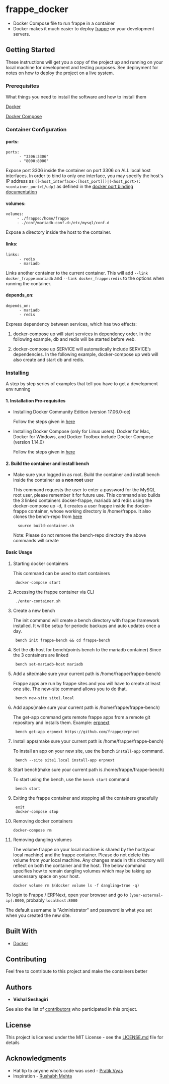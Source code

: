 # frappe_docker

* Docker Compose file to run frappe in a container
* Docker makes it much easier to deploy [frappe](https://github.com/frappe/frappe) on your development servers.

## Getting Started

These instructions will get you a copy of the project up and running on your local machine for development and testing purposes. See deployment for notes on how to deploy the project on a live system.

### Prerequisites

What things you need to install the software and how to install them

[Docker](https://www.docker.com/)

[Docker Compose](https://docs.docker.com/compose/overview/)

### Container Configuration

#### ports:

```
ports:
      - "3306:3306"
      - "8000:8000"
```

Expose port 3306 inside the container on port 3306 on ALL local host interfaces. In order to bind to only one interface, you may specify the host's IP address as `([<host_interface>:[host_port]])|(<host_port>):<container_port>[/udp]` as defined in the [docker port binding documentation](http://docs.docker.com/userguide/dockerlinks/)

#### volumes:

```
volumes:
     - ./frappe:/home/frappe
     - ./conf/mariadb-conf.d:/etc/mysql/conf.d
```
Expose a directory inside the host to the container.

#### links:

```
links:
      - redis
      - mariadb
```

Links another container to the current container. This will add `--link docker_frappe:mariadb` and `--link docker_frappe:redis` to the options when running the container.

#### depends_on:

```
depends_on:
      - mariadb
      - redis
```
Express dependency between services, which has two effects:

1. docker-compose up will start services in dependency order. In the following example, db and redis will be started before web.

2. docker-compose up SERVICE will automatically include SERVICE’s dependencies. In the following example, docker-compose up web will also create and start db and redis.

### Installing

A step by step series of examples that tell you have to get a development env running
#### 1. Installation Pre-requisites

- Installing Docker Community Edition (version 17.06.0-ce)

	Follow the steps given in [here](https://docs.docker.com/engine/installation)

- Installing Docker Compose (only for Linux users). Docker for Mac, Docker for Windows, and Docker Toolbox include Docker Compose (version 1.14.0)

	Follow the steps given in [here](https://docs.docker.com/compose/install/)

#### 2. Build the container and install bench

* Make sure your logged in as root. Build the container and install bench inside the container as a **non root** user
	
	This command requests the user to enter a password for the MySQL root user, please remember it for future use.
	This command also builds the 3 linked containers docker-frappe, mariadb and redis using the docker-compose up -d, 
	it creates a user frappe inside the docker-frappe container, whose working directory is /home/frappe. It also clones
	the bench-repo from [here](https://github.com/frappe/bench)
		
		source build-container.sh

	Note: Please do not remove the bench-repo directory the above commands will create

#### Basic Usage
1. Starting docker containers

	This command can be used to start containers
	
		docker-compose start

2. Accessing the frappe container via CLI

		./enter-container.sh
		
3. Create a new bench

	The init command will create a bench directory with frappe framework
	installed. It will be setup for periodic backups and auto updates once
	a day.

		bench init frappe-bench && cd frappe-bench		

4. Set the db host for bench(points bench to the mariadb container)
	Since the 3 containers are linked 

		bench set-mariadb-host mariadb

5. Add a site(make sure your current path is /home/frappe/frappe-bench)

	Frappe apps are run by frappe sites and you will have to create at least one
	site. The new-site command allows you to do that.

		bench new-site site1.local

6. Add apps(make sure your current path is /home/frappe/frappe-bench)

	The get-app command gets remote frappe apps from a remote git repository and installs them. Example: [erpnext](https://github.com/frappe/erpnext)

		bench get-app erpnext https://github.com/frappe/erpnext

7. Install apps(make sure your current path is /home/frappe/frappe-bench)

	To install an app on your new site, use the bench `install-app` command.

		bench --site site1.local install-app erpnext

8. Start bench(make sure your current path is /home/frappe/frappe-bench)

	To start using the bench, use the `bench start` command

		bench start
		
9. Exiting the frappe container and stopping all the containers gracefully
  
  		exit
  		docker-compose stop

10. Removing docker containers

		docker-compose rm

11. Removing dangling volumes
	
	The volume frappe on your  local machine is shared by the host(your local machine) and the frappe container.
	Please do not delete this volume from your local machine. Any changes made in this directory will reflect on both
	the container and the host. The below command specifies how to remain dangling volumes which may be taking up
	unecessary space on your host.
	
		docker volume rm $(docker volume ls -f dangling=true -q)

To login to Frappe / ERPNext, open your browser and go to `[your-external-ip]:8000`, probably `localhost:8000`

The default username is "Administrator" and password is what you set when you created the new site.

## Built With

* [Docker](https://www.docker.com/)

## Contributing

Feel free to contribute to this project and make the containers better

## Authors

* **Vishal Seshagiri**

See also the list of [contributors](https://github.com/your/project/contributors) who participated in this project.

## License

This project is licensed under the MIT License - see the [LICENSE.md](LICENSE.md) file for details

## Acknowledgments

* Hat tip to anyone who's code was used - [Pratik Vyas](https://github.com/pdvyas)
* Inspiration - [Rushabh Mehta](https://github.com/rmehta)
